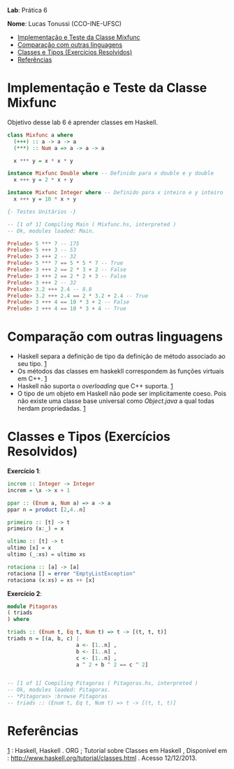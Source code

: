 __Lab__: Prática 6

__Nome__: Lucas Tonussi (CCO-INE-UFSC)

<div class="toc">
<ul>
<li><a href="#implementacao-e-teste-da-classe-mixfunc">Implementação e Teste da Classe Mixfunc</a></li>
<li><a href="#comparacao-com-outras-linguagens">Comparação com outras linguagens</a></li>
<li><a href="#classes-e-tipos-exercicios-resolvidos">Classes e Tipos (Exercícios Resolvidos)</a></li>
<li><a href="#referencias">Referências</a></li>
</ul>
</div>

# Implementação e Teste da Classe Mixfunc

Objetivo desse lab 6 é aprender classes em Haskell.

```haskell
class Mixfunc a where
  (+++) :: a -> a -> a
  (***) :: Num a => a -> a -> a

  x *** y = x * x * y

instance Mixfunc Double where -- Definido para x double e y double
  x +++ y = 2 * x + y

instance Mixfunc Integer where -- Definido para x inteiro e y inteiro
  x +++ y = 10 * x + y

{- Testes Unitários -}

-- [1 of 1] Compiling Main ( Mixfunc.hs, interpreted )
-- Ok, modules loaded: Main.

Prelude> 5 *** 7 -- 175
Prelude> 5 +++ 3 -- 53
Prelude> 3 +++ 2 -- 32
Prelude> 5 *** 7 == 5 * 5 * 7 -- True
Prelude> 3 +++ 2 == 2 * 3 + 2 -- False
Prelude> 3 +++ 2 == 2 * 2 + 3 -- False
Prelude> 3 +++ 2 -- 32
Prelude> 3.2 +++ 2.4 -- 8.8
Prelude> 3.2 +++ 2.4 == 2 * 3.2 + 2.4 -- True
Prelude> 3 +++ 4 == 10 * 3 + 2 -- False
Prelude> 3 +++ 4 == 10 * 3 + 4 -- True
```

# Comparação com outras linguagens

- Haskell separa a definição de tipo da definição de método associado ao seu tipo. [1]
- Os métodos das classes em haskekll correspondem às funções virtuais em C++. [1]
- Haskell não suporta o _overloading_ que C++ suporta. [1]
- O tipo de um objeto em Haskell não pode ser implicitamente coeso. Pois não existe uma classe base universal como _Object.java_ a qual todas herdam propriedadas. [1]


# Classes e Tipos (Exercícios Resolvidos)

__Exercício 1__:

```haskell
increm :: Integer -> Integer
increm = \x -> x + 1

ppar :: (Enum a, Num a) => a -> a
ppar n = product [2,4..n]

primeiro :: [t] -> t
primeiro (x:_) = x

ultimo :: [t] -> t
ultimo [x] = x
ultimo (_:xs) = ultimo xs

rotaciona :: [a] -> [a]
rotaciona [] = error "EmptyListException"
rotaciona (x:xs) = xs ++ [x]
```
__Exercício 2__:

```haskell
module Pitagoras
( triads
) where

triads :: (Enum t, Eq t, Num t) => t -> [(t, t, t)]
triads n = [(a, b, c) |
                      a <- [1..n] ,
                      b <- [1..n] ,
                      c <- [1..n] ,
                      a ^ 2 + b ^ 2 == c ^ 2]


-- [1 of 1] Compiling Pitagoras ( Pitagoras.hs, interpreted )
-- Ok, modules loaded: Pitagoras.
-- *Pitagoras> :browse Pitagoras
-- triads :: (Enum t, Eq t, Num t) => t -> [(t, t, t)]
```

# Referências

[1] : Haskell, Haskell . ORG ; Tutorial sobre Classes em Haskell , Disponível em : http://www.haskell.org/tutorial/classes.html . Acesso 12/12/2013.

[1]: http://www.haskell.org/tutorial/classes.html "Haskell Classes"
